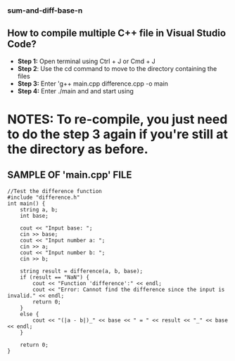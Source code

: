 ### sum-and-diff-base-n

## How to compile multiple C++ file in Visual Studio Code?
- **Step 1:** Open terminal using Ctrl + J or Cmd + J
- **Step 2**: Use the cd command to move to the directory containing the files
- **Step 3:** Enter 'g++ main.cpp difference.cpp -o main
- **Step 4:** Enter ./main and and start using
# NOTES: To re-compile, you just need to do the step 3 again if you're still at the directory as before.

## SAMPLE OF 'main.cpp' FILE

```
//Test the difference function
#include "difference.h"
int main() {
    string a, b;
    int base;
    
    cout << "Input base: ";
    cin >> base;
    cout << "Input number a: ";
    cin >> a;
    cout << "Input number b: ";
    cin >> b;
    
    string result = difference(a, b, base);
    if (result == "NaN") {
        cout << "Function 'difference':" << endl;
        cout << "Error: Cannot find the difference since the input is invalid." << endl;
        return 0;
    }
    else {
        cout << "(|a - b|)_" << base << " = " << result << "_" << base << endl;
    }
    
    return 0;
}

```
